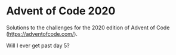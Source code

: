 # Advent of Code 2020

Solutions to the challenges for the 2020 edition of Advent of Code (https://adventofcode.com/).

Will I ever get past day 5?

